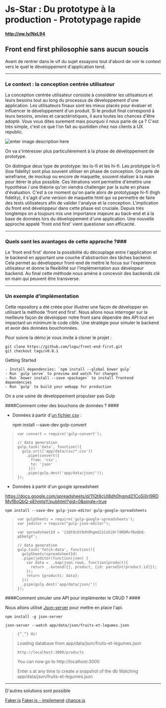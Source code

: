Js-Star : Du prototype à la production - Prototypage rapide
===================

#### http://ow.ly/NxL94 ####


Front end first philosophie sans aucun soucis
------------------------------------------------------


Avant de rentrer dans le vif du sujet essayons tout d'abord de voir le context vers le quel le développement d'application tend.


----------

### Le context : la conception centrée utilisateur ###

La conception centrée utilisateur consiste à considérer les utilisateurs et leurs besoins tout au long du processus de développement d'une application. Les utilisateurs finaux sont les mieux placés pour évaluer et influencer le développement d'un produit. Si le produit final correspond à leurs besoins, envies et caractéristiques, il aura toutes les chances d'être adopté.
Vous vous dites surement mais pourquoi il nous parle de ça ? C'est très simple, c'est ce que l'on fait au quotidien chez nos clients à UX republic. 

![enter image description here](http://logu-kirou.com/img/conception_base_utilisateur.png)









On va s'intéresser plus particulièrement à la phase de développement de prototype. 

On distingue deux type de prototype: les lo-fi et les hi-fi. Les prototype lo-fi (low fidelity) sont plus souvent utiliser en phase de conception. On parle de wireframe, de mockup ou encore de maquette, souvent réaliser à la main pour itérer le plus possible. Ces itérations vont permettre d'émettre une hypothèse / une théorie qu'on viendra challenger par la suite en phase d'évaluation. C'est à ce moment qu'on parle alors de prototypage hi-fi (high fidelity), il s'agit d'une version de maquette html qui va permettre de faire des tests utilisateurs afin de valider l'analyse et la conception. L'implication du front end développeur dans cette phase est cruciale. 
Depuis très longtemps on a toujours mis une importance majeure au back-end et à la base de données lors du développement d'une application. Une nouvelle approche appelé 'front end first' vient questioner son efficacité. 

----------

### Quels sont les avantages de cette approche ?###

Le 'front end first' donne la possibilité du découplage entre l'application et le backend en apportant une couche d'abstraction des tâches backend. Cela permet au développeur front-end de mettre le focus sur l'expérience utilisateur et donne la flexibilité sur l'implémentation aux dévelopeur backend. Au final cette méthode nous amène à concevoir des backends clé en main qui peuvent être transverse. 

----------

### Un exemple d'implémentation ###

Cette repository a été créée pour illustrer une façon de développer en utilisant la méthode 'front end first'. Nous allons nous interroger sur la meilleure façon de développer notre front sans dépendre des API tout en impactant un minimum le code cible. Une stratégie pour simuler le backend et avoir des données bouchonnées.



Pour suivre la démo je vous invite à cloner le projet :

    git clone https://github.com/logu/front-end-first.git
    git checkout tags/v0.0.1


Getting Started

    - Install dependencies: `npm install --global bower gulp`
    - Run `gulp serve` to preview and watch for changes
    - Run `bower install --save <package>` to install frontend dependencies
    - Run `gulp` to build your webapp for production

On a une usine de developpement propulser pas Gulp

####Comment créer des bouchons de données ? ####

 - Données à partir d'[un fichier csv](https://docs.google.com/spreadsheets/d/11Qt8cUt8dh0hgmd21CoSi0rl9RDMvfBoQbQ-pEhmtgY/export?format=csv) :
	
	

    npm install --save-dev gulp-convert

>     var convert = require('gulp-convert');
>     
>     // data generation
>     gulp.task('data', function(){
>       gulp.src(['app/data/csv/*.csv'])
>         .pipe(convert({
>           from: 'csv',
>           to: 'json'
>          }))
>         .pipe(gulp.dest('app/data/json/'));
>     });
 
 
 - Données à partir d'un google spreadsheet

https://docs.google.com/spreadsheets/d/11Qt8cUt8dh0hgmd21CoSi0rl9RDMvfBoQbQ-pEhmtgY/pubhtml?gid=0&single=true

    npm install --save-dev gulp-json-editor gulp-google-spreadsheets

>     var gulpSheets = require('gulp-google-spreadsheets');
>     var jeditor = require("gulp-json-editor");
>     
>     var spreadsheetId = '11Qt8cUt8dh0hgmd21CoSi0rl9RDMvfBoQbQ-pEhmtgY';
>     
>     // data generation
>     gulp.task('fetch-data', function(){
>	    gulpSheets(spreadsheetId)
>	    .pipe(jeditor(function(json) {
>	      var data = _.map(json.rows, function(product){
>	        return _.extend({}, product, {id: parseInt(product.id)});
>	      });
>	      return {products: data}; 
>	    }))
>	    .pipe(gulp.dest('app/data/json/'))  
>	  });
         

####Comment simuler une API pour implémenter le CRUD ? ####

Nous allons utilisé [Json-server](https://github.com/typicode/json-server) pour mettre en place l'api.

    npm install -g json-server

	json-server --watch app/data/json/fruits-et-legumes.json

>	  {^_^} Hi!
>
>	Loading database from app/data/json/fruits-et-legumes.json
>
>	  http://localhost:3000/products
>
>	You can now go to http://localhost:3000
>
>	Enter s at any time to create a snapshot of the db
>	Watching app/data/json/fruits-et-legumes.json

------------

D'autres solutions sont possible 

[Faker.js](https://github.com/marak/Faker.js/)
[Faker.js - implemené](https://scotch.io/tutorials/generate-fake-data-for-your-javascript-applications-using-faker)
[chance.js](http://chancejs.com/)
